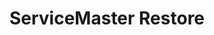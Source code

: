 ---
title: "ServiceMaster Restore"
url: /smiths-falls/servicemaster-restore/
shop: Raumausstattung
---